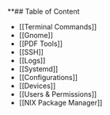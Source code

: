 **## Table of Content
- [[Terminal Commands]]
- [[Gnome]]
- [[PDF Tools]]
- [[SSH]]
- [[Logs]]
- [[Systemd]]
- [[Configurations]]
- [[Devices]]
- [[Users & Permissions]]
- [[NIX Package Manager]]